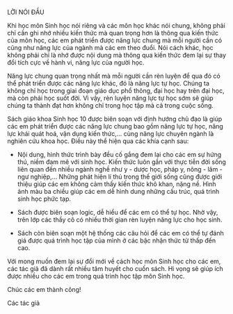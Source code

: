 LỜI NÓI ĐẦU

Khi học môn Sinh học nói riêng và các môn học khác nói chung, không phải chỉ cần ghi nhớ nhiều kiến thức mà quan trọng hơn là thông qua kiến thức của môn học, các em phát triển được năng lực chung mà mỗi người cần có cũng như năng lực của ngành mà các em theo đuổi. Nói cách khác, học không phải chỉ là nhớ được nội dung mà thông qua kiến thức đem lại sự thay đổi tích cực về hành vi, năng lực của người học.

Năng lực chung quan trọng nhất mà mỗi người cần rèn luyện để qua đó có thể phát triển được các năng lực khác, đó là năng lực tự học. Chúng ta không chỉ học trong giai đoạn giáo dục phổ thông, đại học hay trên đại học, mà còn phải học suốt đời. Vì vậy, rèn luyện năng lực tự học sớm sẽ giúp chúng ta thành đạt hơn không chỉ trong học tập mà cả trong cuộc sống.

Sách giáo khoa Sinh học 10 được biên soạn với định hướng chủ đạo là giúp các em phát triển được các năng lực chung bao gồm năng lực tự học, năng lực khái quát hoá, vận dụng kiến thức,... cùng năng lực chuyên ngành là nghiên cứu khoa học. Điều này thể hiện qua các khía cạnh sau:

- Nội dung, hình thức trình bày đều cố gắng đem lại cho các em sự hứng thú, niềm đam mê với sinh học. Kiến thức luôn gắn với thực tiễn đời sống liên quan đến nhiều ngành nghề như y - dược học, pháp y, nông - lâm - ngư nghiệp,... Những phát hiện lí thú trong thế giới sống cũng được giới thiệu giúp các em không cảm thấy kiến thức khô khan, nặng nề. Hình ảnh màu ba chiều giúp các em dễ hình dung những cấu trúc, quá trình sinh học phức tạp.

- Sách được biên soạn logic, dễ hiểu để các em có thể tự học. Nhờ vậy, trên lớp các thầy cô có nhiều thời gian rèn luyện năng lực cho học sinh.

- Sách còn biên soạn một hệ thống các câu hỏi để các em có thể tự đánh giá được quá trình học tập của mình ở các bậc nhận thức từ thấp đến cao.

Với mong muốn đem lại sự đổi mới về cách học môn Sinh học cho các em, các tác giả đã dành rất nhiều tâm huyết cho cuốn sách. Hi vọng sẽ giúp ích được nhiều cho các em trong quá trình học tập môn Sinh học.

Chúc các em thành công!

Các tác giả